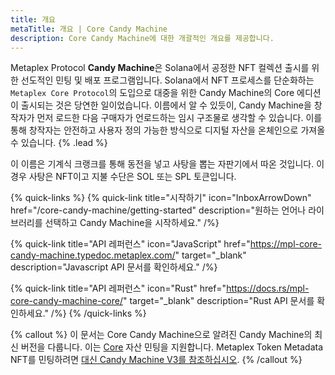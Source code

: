 ```yaml
---
title: 개요
metaTitle: 개요 | Core Candy Machine
description: Core Candy Machine에 대한 개괄적인 개요를 제공합니다.
---
```


Metaplex Protocol **Candy Machine**은 Solana에서 공정한 NFT 컬렉션 출시를 위한 선도적인 민팅 및 배포 프로그램입니다. Solana에서 NFT 프로세스를 단순화하는 `Metaplex Core Protocol`의 도입으로 대중을 위한 Candy Machine의 Core 에디션이 출시되는 것은 당연한 일이었습니다. 이름에서 알 수 있듯이, Candy Machine을 창작자가 먼저 로드한 다음 구매자가 언로드하는 임시 구조물로 생각할 수 있습니다. 이를 통해 창작자는 안전하고 사용자 정의 가능한 방식으로 디지털 자산을 온체인으로 가져올 수 있습니다. {% .lead %}

이 이름은 기계식 크랭크를 통해 동전을 넣고 사탕을 뽑는 자판기에서 따온 것입니다. 이 경우 사탕은 NFT이고 지불 수단은 SOL 또는 SPL 토큰입니다.

{% quick-links %}
{% quick-link title="시작하기" icon="InboxArrowDown" href="/core-candy-machine/getting-started" description="원하는 언어나 라이브러리를 선택하고 Candy Machine을 시작하세요." /%}


{% quick-link title="API 레퍼런스" icon="JavaScript" href="https://mpl-core-candy-machine.typedoc.metaplex.com/" target="_blank" description="Javascript API 문서를 확인하세요." /%}


{% quick-link title="API 레퍼런스" icon="Rust" href="https://docs.rs/mpl-core-candy-machine-core/" target="_blank" description="Rust API 문서를 확인하세요." /%}
{% /quick-links %}

{% callout %}
이 문서는 Core Candy Machine으로 알려진 Candy Machine의 최신 버전을 다룹니다. 이는 [Core](/core) 자산 민팅을 지원합니다. Metaplex Token Metadata NFT를 민팅하려면 [대신 Candy Machine V3를 참조하십시오](https://developers.metaplex.com/candy-machine/).
{% /callout %}

